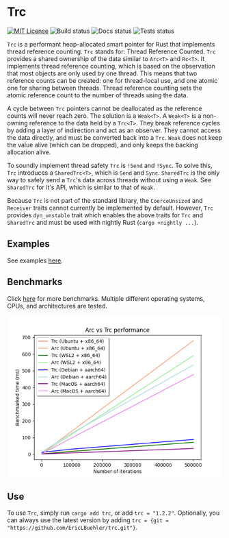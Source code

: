 # Trc
[![MIT License](https://img.shields.io/badge/License-MIT-informational)](LICENSE)
![Build status](https://github.com/EricLBuehler/trc/actions/workflows/build.yml/badge.svg)
![Docs status](https://github.com/EricLBuehler/trc/actions/workflows/docs.yml/badge.svg)
![Tests status](https://github.com/EricLBuehler/trc/actions/workflows/tests.yml/badge.svg)

`Trc` is a performant heap-allocated smart pointer for Rust that implements thread reference counting.
`Trc` stands for: Thread Reference Counted.
`Trc` provides a shared ownership of the data similar to `Arc<T>` and `Rc<T>`.
It implements thread reference counting, which is based on the observation that most objects are only used by one thread.
This means that two reference counts can be created: one for thread-local use, and one atomic one for sharing between threads.
Thread reference counting sets the atomic reference count to the number of threads using the data.

A cycle between `Trc` pointers cannot be deallocated as the reference counts will never reach zero. The solution is a `Weak<T>`.
A `Weak<T>` is a non-owning reference to the data held by a `Trc<T>`.
They break reference cycles by adding a layer of indirection and act as an observer. They cannot access the data directly, and
must be converted back into a `Trc`. `Weak` does not keep the value alive (which can be dropped), and only keeps the backing allocation alive.

To soundly implement thread safety `Trc` is `!Send` and `!Sync`. To solve this, `Trc` introduces a `SharedTrc<T>`, which is `Send` and `Sync`.
`SharedTrc` is the only way to safely send a `Trc`'s data across threads without using a `Weak`.
See `SharedTrc` for it's API, which is similar to that of `Weak`.

Because `Trc` is not part of the standard library, the `CoerceUnsized` and `Receiver` traits cannot currently be implemented by default. However, `Trc` provides `dyn_unstable` trait which enables the above traits for `Trc` and `SharedTrc` and must be used with nightly Rust (`cargo +nightly ...`).

## Examples
See examples [here](EXAMPLES.md).

## Benchmarks 

Click [here](BENCHMARKS.md) for more benchmarks. Multiple different operating systems, CPUs, and architectures are tested. 

![Trc vs Arc performance](./figures/performance.png)

## Use
To use `Trc`, simply run `cargo add trc`, or add `trc = "1.2.2"`. Optionally, you can always use the latest version by adding `trc = {git = "https://github.com/EricLBuehler/trc.git"}`.
